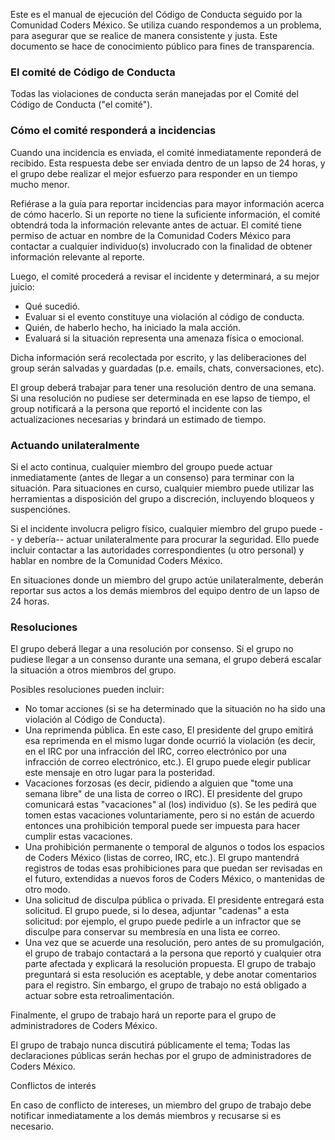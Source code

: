 
Este es el manual de ejecución del Código de Conducta seguido por la Comunidad Coders México. Se utiliza cuando respondemos a un problema, para asegurar que se realice de manera consistente y justa. Este documento se hace de conocimiento público para fines de transparencia.

### El comité de Código de Conducta

Todas las violaciones de conducta serán manejadas por el Comité del Código de Conducta ("el comité").

### Cómo el comité responderá a incidencias

Cuando una incidencia es enviada, el comité inmediatamente reponderá de recibido. Esta respuesta debe ser enviada dentro de un lapso de 24 horas, y el grupo debe realizar el mejor esfuerzo para responder en un tiempo mucho menor.

Refiérase a la guía para reportar incidencias para mayor información acerca de cómo hacerlo. Si un reporte no tiene la suficiente información, el comité obtendrá toda la información relevante antes de actuar. El comité tiene permiso de actuar en nombre de la Comunidad Coders México para contactar a cualquier individuo(s) involucrado con la finalidad de obtener información relevante al reporte.

Luego, el comité procederá a revisar el incidente y determinará, a su mejor juicio:

* Qué sucedió.
* Evaluar si el evento constituye una violación al código de conducta.
* Quién, de haberlo hecho, ha iniciado la mala acción.
* Evaluará si la situación representa una amenaza física o emocional.

Dicha información será recolectada por escrito, y las deliberaciones del group serán salvadas y guardadas (p.e. emails, chats, conversaciones, etc).

El group deberá trabajar para tener una resolución dentro de una semana. Si una resolución no pudiese ser determinada en ese lapso de tiempo, el group notificará a la persona que reportó el incidente con las actualizaciones necesarias y brindará un estimado de tiempo.

### Actuando unilateralmente

Si el acto continua, cualquier miembro del groupo puede actuar inmediatamente (antes de llegar a un consenso) para terminar con la situación. Para situaciones en curso, cualquier miembro puede utilizar las herramientas a disposición del grupo a discreción, incluyendo bloqueos y suspenciónes.

Si el incidente involucra peligro físico, cualquier miembro del grupo puede -- y debería-- actuar unilateralmente para procurar la seguridad. Ello puede incluir contactar a las autoridades correspondientes (u otro personal) y hablar en nombre de la Comunidad Coders México.

En situaciones donde un miembro del grupo actúe unilateralmente, deberán reportar sus actos a los demás miembros del equipo dentro de un lapso de 24 horas.

### Resoluciones

El grupo deberá llegar a una resolución por consenso. Si el grupo no pudiese llegar a un consenso durante una semana, el grupo deberá escalar la situación a otros miembros del grupo.

Posibles resoluciones pueden incluir:

* No tomar acciones (si se ha determinado que la situación no ha sido una violación al Código de Conducta).
* Una reprimenda pública. En este caso, El presidente del grupo emitirá esa reprimenda en el mismo lugar donde ocurrió la violación (es decir, en el IRC por una infracción del IRC, correo electrónico por una infracción de correo electrónico, etc.). El grupo puede elegir publicar este mensaje en otro lugar para la posteridad.
* Vacaciones forzosas (es decir, pidiendo a alguien que "tome una semana libre" de una lista de correo o IRC). El presidente del grupo comunicará estas "vacaciones" al (los) individuo (s). Se les pedirá que tomen estas vacaciones voluntariamente, pero si no están de acuerdo entonces una prohibición temporal puede ser impuesta para hacer cumplir estas vacaciones.
* Una prohibición permanente o temporal de algunos o todos los espacios de Coders México (listas de correo, IRC, etc.). El grupo mantendrá registros de todas esas prohibiciones para que puedan ser revisadas en el futuro, extendidas a nuevos foros de Coders México, o mantenidas de otro modo.
* Una solicitud de disculpa pública o privada. El presidente entregará esta solicitud. El grupo puede, si lo desea, adjuntar "cadenas" a esta solicitud: por ejemplo, el grupo puede pedirle a un infractor que se disculpe para conservar su membresía en una lista ee correo.
* Una vez que se acuerde una resolución, pero antes de su promulgación, el grupo de trabajo contactará a la persona que reportó y cualquier otra parte afectada y explicará la resolución propuesta. El grupo de trabajo preguntará si esta resolución es aceptable, y debe anotar comentarios para el registro. Sin embargo, el grupo de trabajo no está obligado a actuar sobre esta retroalimentación.

Finalmente, el grupo de trabajo hará un reporte para el grupo de administradores de Coders México.

El grupo de trabajo nunca discutirá públicamente el tema; Todas las declaraciones públicas serán hechas por el grupo de administradores de Coders México.

Conflictos de interés

En caso de conflicto de intereses, un miembro del grupo de trabajo debe notificar inmediatamente a los demás miembros y recusarse si es necesario.
